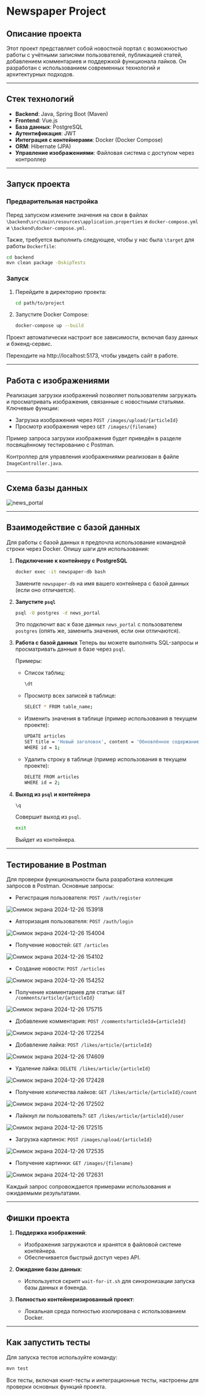 # Newspaper Project

## Описание проекта

Этот проект представляет собой новостной портал с возможностью работы с учётными записями пользователей, публикацией статей, добавлением комментариев и поддержкой функционала лайков. Он разработан с использованием современных технологий и архитектурных подходов.

---

## Стек технологий

- **Backend**: Java, Spring Boot (Maven)
- **Frontend**: Vue.js
- **База данных**: PostgreSQL
- **Аутентификация**: JWT
- **Интеграция с контейнерами**: Docker (Docker Compose)
- **ORM**: Hibernate (JPA)
- **Управление изображениями**: Файловая система с доступом через контроллер

---

## Запуск проекта

### Предварительная настройка

Перед запуском измените значения на свои в файлах `\backend\src\main\resources\application.properties` и `docker-compose.yml` и `\backend\docker-compose.yml`.

Также, требуется выполнить следующее, чтобы у нас была `\target` для работы `Dockerfile`:
```bash
cd backend
mvn clean package -DskipTests
```

### Запуск

1. Перейдите в директорию проекта:
   ```bash
   cd path/to/project
   ```
2. Запустите Docker Compose:
   ```bash
   docker-compose up --build
   ```

Проект автоматически настроит все зависимости, включая базу данных и бэкенд-сервис.

Переходите на http://localhost:5173, чтобы увидеть сайт в работе.

---

## Работа с изображениями

Реализация загрузки изображений позволяет пользователям загружать и просматривать изображения, связанные с новостными статьями.  
Ключевые функции:
- Загрузка изображения через `POST /images/upload/{articleId}`
- Просмотр изображения через `GET /images/{filename}`

Пример запроса загрузки изображения будет приведён в разделе посвящённому тестированию с Postman.

Контроллер для управления изображениями реализован в файле `ImageController.java`.

---

## Схема базы данных

![news_portal](https://github.com/user-attachments/assets/2eea86e4-4902-4365-a332-127efe30e5ff)

---

## Взаимодействие с базой данных

Для работы с базой данных я предпочла использование командной строки через Docker. Опишу шаги для использования:

1. **Подключение к контейнеру с PostgreSQL**
   ```bash
   docker exec -it newspaper-db bash
   ```
   Замените `newspaper-db` на имя вашего контейнера с базой данных (если оно отличается).
2. **Запустите `psql`**
   ```bash
   psql -U postgres -d news_portal
   ```
   Это подключит вас к базе данных `news_portal` с пользователем `postgres` (опять же, заменить значения, если они отличаются).
3. **Работа с базой данных**
   Теперь вы можете выполнять SQL-запросы и просматривать данные в базе через `psql`.

   Примеры:

   - Список таблиц:
      ```bash
      \dt
      ```
   - Просмотр всех записей в таблице:
      ```bash
      SELECT * FROM table_name;
      ```
   - Изменить значения в таблице (пример использования в текущем проекте):
      ```bash
      UPDATE articles
      SET title = 'Новый заголовок', content = 'Обновлённое содержание'
      WHERE id = 1;
      ```
   - Удалить строку в таблице (пример использования в текущем проекте):
      ```bash
      DELETE FROM articles
      WHERE id = 2;
      ```
4. **Выход из `psql` и контейнера**
   ```bash
   \q
   ```
   Совершит выход из `psql`.
   ```bash
   exit
   ```
   Выйдет из контейнера.

---

## Тестирование в Postman

Для проверки функциональности была разработана коллекция запросов в Postman. Основные запросы:
- Регистрация пользователя: `POST /auth/register`

![Снимок экрана 2024-12-26 153918](https://github.com/user-attachments/assets/fa890883-7393-445d-a3c1-94badc51664f)

- Авторизация пользователя: `POST /auth/login`

![Снимок экрана 2024-12-26 154004](https://github.com/user-attachments/assets/accd5d89-7554-4541-971d-81f3923a0694)

- Получение новостей: `GET /articles`

![Снимок экрана 2024-12-26 154102](https://github.com/user-attachments/assets/6d308d71-3d10-44b6-941a-4cb2d5bf0f0d)

- Создание новости: `POST /articles`

![Снимок экрана 2024-12-26 154252](https://github.com/user-attachments/assets/9e135166-6b86-45a0-82d7-63ef99d0d505)

- Получение комментариев для статьи: `GET /comments/article/{articleId}`

![Снимок экрана 2024-12-26 175715](https://github.com/user-attachments/assets/64be7d7e-81a0-4cc6-8c64-59ac3190f214)

- Добавление комментария: `POST /comments?articleId={articleId}`

![Снимок экрана 2024-12-26 172254](https://github.com/user-attachments/assets/29df8a56-3f7b-49ce-be9a-1449fcd2a1d1)

- Добавление лайка: `POST /likes/article/{articleId}`

![Снимок экрана 2024-12-26 174609](https://github.com/user-attachments/assets/b414d53c-7b84-4e7e-840b-b6dbe6e7a3eb)

- Удаление лайка: `DELETE /likes/article/{articleId}`

![Снимок экрана 2024-12-26 172428](https://github.com/user-attachments/assets/531f6bdc-cedf-45e3-bc33-ffae7d61d772)

- Получение количества лайков: `GET /likes/article/{articleId}/count`

![Снимок экрана 2024-12-26 172502](https://github.com/user-attachments/assets/ad7f52c9-950a-4d7f-94d4-de2463580e0e)

- Лайкнул ли пользователь?: `GET /likes/article/{articleId}/user`

![Снимок экрана 2024-12-26 172515](https://github.com/user-attachments/assets/40a90d2e-5b5a-481f-b27e-d2b6a8990268)

- Загрузка картинок: `POST /images/upload/{articleId}`

![Снимок экрана 2024-12-26 172535](https://github.com/user-attachments/assets/06b0c581-bc61-42d6-a901-af22c586396e)

- Получение картинки: `GET /images/{filename}`

![Снимок экрана 2024-12-26 172631](https://github.com/user-attachments/assets/539a9103-00bd-47fb-b943-b2a71e9f88fa)

Каждый запрос сопровождается примерами использования и ожидаемыми результатами.

---

## Фишки проекта

1. **Поддержка изображений**:
    - Изображения загружаются и хранятся в файловой системе контейнера.
    - Обеспечивается быстрый доступ через API.

2. **Ожидание базы данных**:
    - Используется скрипт `wait-for-it.sh` для синхронизации запуска базы данных и бэкенда.

3. **Полностью контейнеризированный проект**:
    - Локальная среда полностью изолирована с использованием Docker.

---

## Как запустить тесты

Для запуска тестов используйте команду:
```bash
mvn test
```
Все тесты, включая юнит-тесты и интеграционные тесты, настроены для проверки основных функций проекта.
